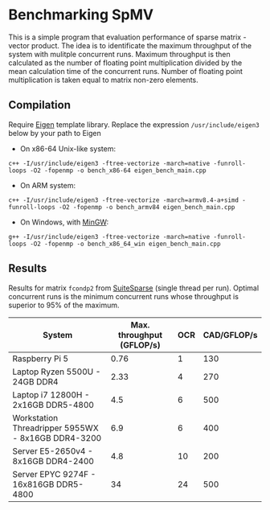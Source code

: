 # Benchmarking SpMV

This is a simple program that evaluation performance of sparse matrix - vector product.
The idea is to identificate the maximum throughput of the system with mulitple concurrent runs.
Maximum throughput is then calculated as the number of floating point multiplication divided by the mean calculation time of the concurrent runs.
Number of floating point multiplication is taken equal to matrix non-zero elements.


## Compilation

Require [Eigen](https://eigen.tuxfamily.org) template library.
Replace the expression `/usr/include/eigen3` below by your path to Eigen

* On x86-64 Unix-like system:

```
c++ -I/usr/include/eigen3 -ftree-vectorize -march=native -funroll-loops -O2 -fopenmp -o bench_x86-64 eigen_bench_main.cpp
```

* On ARM system:
```
c++ -I/usr/include/eigen3 -ftree-vectorize -march=armv8.4-a+simd -funroll-loops -O2 -fopenmp -o bench_armv84 eigen_bench_main.cpp
```

* On Windows, with [MinGW](https://sourceforge.net/projects/mingw/):

```
g++ -I/usr/include/eigen3 -ftree-vectorize -march=native -funroll-loops -O2 -fopenmp -o bench_x86_64_win eigen_bench_main.cpp
```

## Results

Results for matrix ``fcondp2`` from [SuiteSparse](https://sparse.tamu.edu/DNVS/fcondp2) (single thread per run).
Optimal concurrent runs is the minimum concurrent runs whose throughput is superior to 95% of the maximum.

| System       | Max. throughput (GFLOP/s) | OCR | CAD/GFLOP/s |
|--------------|---------------------------|-----|-------------|
| Raspberry Pi 5 | 0.76 | 1 | 130 |
| Laptop Ryzen 5500U - 24GB DDR4 | 2.33 | 4 | 270 | 
| Laptop i7 12800H - 2x16GB DDR5-4800 | 4.5 | 6 | 500 |
| Workstation Threadripper 5955WX - 8x16GB DDR4-3200 | 6.9 | 6 | 400 |
| Server E5-2650v4 - 8x16GB DDR4-2400 | 4.8 | 10 | 200 |
| Server EPYC 9274F - 16x816GB DDR5-4800 | 34 | 24 | 500 |
